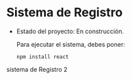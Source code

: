 <H1> Sistema de Registro</h1>

- Estado del proyecto: En construcción.

  Para ejecutar el sistema, debes poner:

  ```npm install react```

sistema de Registro 2 
